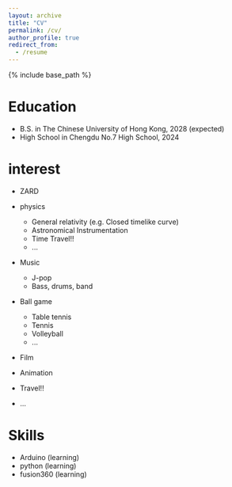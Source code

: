 ```yaml
---
layout: archive
title: "CV"
permalink: /cv/
author_profile: true
redirect_from:
  - /resume
---
```


{% include base_path %}

Education
======
* B.S. in The Chinese University of Hong Kong, 2028 (expected)
* High School in Chengdu No.7 High School, 2024

interest
======
* ZARD

* physics
  * General relativity (e.g. Closed timelike curve)
  * Astronomical Instrumentation
  * Time Travel!!
  * ...

* Music
  * J-pop
  * Bass, drums, band

* Ball game
  * Table tennis
  * Tennis
  * Volleyball
  * ...

* Film

* Animation

* Travel!!

* ...

Skills
======
* Arduino (learning)
* python (learning)
* fusion360 (learning)
